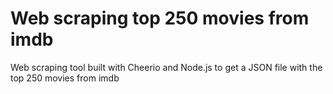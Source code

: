 # Web scraping top 250 movies from imdb 
Web scraping tool built with Cheerio and Node.js to get a JSON file with the top 250 movies from imdb
